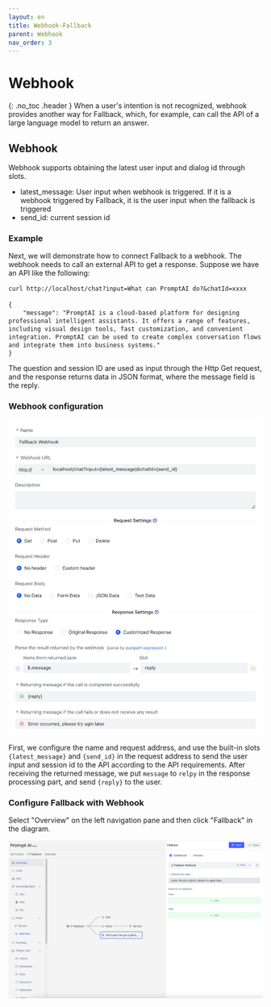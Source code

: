 ```yaml
---
layout: en
title: Webhook-Fallback
parent: Webhook
nav_order: 3
---
```


# Webhook
{: .no_toc .header }
When a user's intention is not recognized, webhook provides another way for Fallback, which, for example, can call the API of a large language model to return an answer.

## Webhook
Webhook supports obtaining the latest user input and dialog id through slots.

- latest_message: User input when webhook is triggered. If it is a webhook triggered by Fallback, it is the user input when the fallback is triggered
- send_id: current session id

### Example
Next, we will demonstrate how to connect Fallback to a webhook.  The webhook needs to call an external API to get a response. Suppose we have an API like the following:

```shell
curl http://localhost/chat?input=What can PromptAI do?&chatId=xxxx

{
	"message": "PromptAI is a cloud-based platform for designing professional intelligent assistants. It offers a range of features, including visual design tools, fast customization, and convenient integration. PromptAI can be used to create complex conversation flows and integrate them into business systems."
}
```

The question and session ID are used as input through the Http Get request, and the response returns data in JSON format, where the message field is the reply.
### Webhook configuration

![03-1-webhook.png](/assets/images/webhook/webhook-fallback-01.jpg)

First, we configure the name and request address, and use the built-in slots `{latest_message}` and `{send_id}` in the request address to send the user input and session id to the API according to the API requirements.  After receiving the returned message, we put `message` to `relpy` in the response processing part, and send `{reply}` to the user. 

### Configure Fallback with Webhook

Select "Overview" on the left navigation pane and then click "Fallback" in the diagram. 

![03-3-webhook.jpg](/assets/images/webhook/webhook-fallback-02.png)